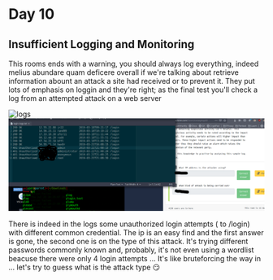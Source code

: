 # Day 10
## Insufficient Logging and Monitoring

This rooms ends with a warning, you should always log everything, indeed melius abundare quam deficere overall if we're talking about retrieve information abount an attack a site 
had received or to prevent it.
They put lots of emphasis on loggin and they're right; as the final test you'll check a log from an attempted attack on a web server

![](/images/day10/logs.png "logs")
![](images/day10/logs.png "log")

There is indeed in the logs some unauthorized login attempts ( to /login) with different common credential.
The ip is an easy find and the first answer is gone, the second one is on the type of this attack. It's trying different passwords commonly known and, probably, it's not even using a wordlist beacuse there were only 4 login attempts ... It's like bruteforcing the way in ... let's try to guess what is the attack type :smirk:
